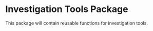 # Investigation Tools Package

This package will contain reusable functions for investigation tools.